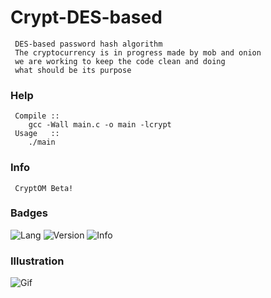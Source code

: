 # Crypt-DES-based
     
     DES-based password hash algorithm
     The cryptocurrency is in progress made by mob and onion 
     we are working to keep the code clean and doing 
     what should be its purpose

### Help
     
     Compile ::
        gcc -Wall main.c -o main -lcrypt
     Usage   ::
        ./main
        
### Info
     
     CryptOM Beta!

### Badges
![Lang](https://img.shields.io/badge/C-language-black)
![Version](https://img.shields.io/badge/version-2.1.2-blue)
![Info](https://img.shields.io/badge/info-maintenance-red)

### Illustration

![Gif](https://github.com/VitorMob/Crypt-DES-based/blob/main/inlustra%C3%A7ao.gif)

